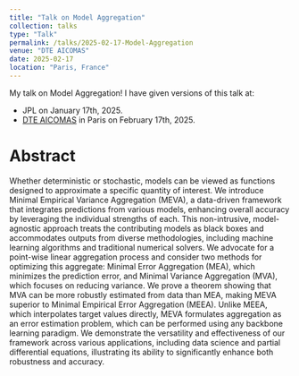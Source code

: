 ```yaml
---
title: "Talk on Model Aggregation"
collection: talks
type: "Talk"
permalink: /talks/2025-02-17-Model-Aggregation
venue: "DTE AICOMAS"
date: 2025-02-17
location: "Paris, France"
---
```


My talk on Model Aggregation! I have given versions of this talk at:
- JPL on January 17th, 2025.
- [DTE AICOMAS](https://dte_aicomas_2025.iacm.info/) in Paris on February 17th, 2025.


Abstract
======
Whether deterministic or stochastic, models can be viewed as functions designed to approximate a specific quantity of interest. 
We introduce Minimal Empirical Variance Aggregation (MEVA), a data-driven framework that integrates predictions from various models, enhancing overall accuracy by leveraging the individual strengths of each. This non-intrusive, model-agnostic approach treats the contributing models as black boxes and accommodates outputs from diverse methodologies, including machine learning algorithms and traditional numerical solvers.
We advocate for a point-wise linear aggregation process and consider two methods for optimizing this aggregate: Minimal Error Aggregation (MEA), which minimizes the prediction error, and Minimal Variance Aggregation (MVA), which focuses on reducing variance. We prove a theorem showing that MVA can be more robustly estimated from data than MEA, making MEVA superior to Minimal Empirical Error Aggregation (MEEA). Unlike MEEA, which interpolates target values directly, MEVA formulates aggregation as an error estimation problem, which can be performed
using any backbone learning paradigm. We demonstrate the versatility and effectiveness of our framework across various applications, including data science and partial differential equations, illustrating its ability to significantly enhance both robustness and accuracy.
